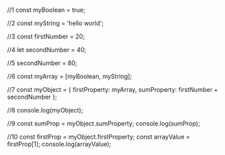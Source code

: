 //1
const myBoolean = true;

//2
const myString = 'hello world';

//3
const firstNumber = 20;

//4
let secondNumber = 40;

//5
secondNumber = 80;

//6
const myArray = [myBoolean, myString];

//7
const myObject = {
  firstProperty: myArray,
  sumProperty: firstNumber + secondNumber
};

//8
console.log(myObject);

//9
const sumProp = myObject.sumProperty;
console.log(sumProp);

//10
const firstProp = myObject.firstProperty;
const arrayValue = firstProp[1];
console.log(arrayValue);


